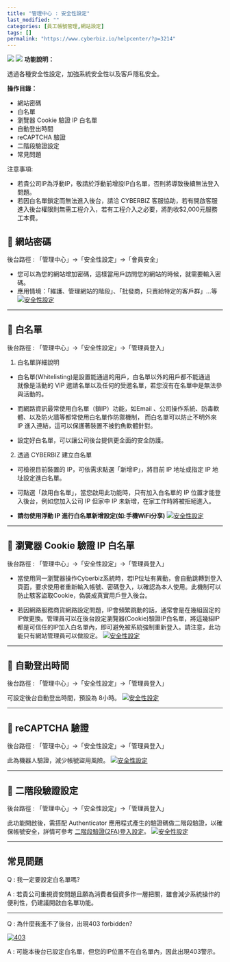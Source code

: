 ```yaml
---
title: "管理中心 : 安全性設定"
last_modified: ""
categories: [員工帳號管理,網站設定]
tags: []
permalink: "https://www.cyberbiz.io/helpcenter/?p=3214"
---
```


![](https://www.cyberbiz.io/helpcenter/wp-content/uploads/一般版3.png)
![](https://www.cyberbiz.io/helpcenter/wp-content/uploads/PLUS版3.png)
**功能說明：**  

透過各種安全性設定，加強系統安全性以及客戶隱私安全。

**操作目錄：**

* 網站密碼 
* 白名單 
* 瀏覽器 Cookie 驗證 IP 白名單
* 自動登出時間
* reCAPTCHA 驗證
* 二階段驗證設定
* 常見問題

注意事項:  

* 若貴公司IP為浮動IP，敬請於浮動前增設IP白名單，否則將導致後續無法登入問題。
* 若因白名單鎖定而無法進入後台，請洽 CYBERBIZ 客服協助，若有開啟客服進入後台權限則無需工程介入，若有工程介入之必要，將酌收$2,000元服務工本費。



## 📌 網站密碼


後台路徑 :  「管理中心」→「安全性設定」→「會員安全」  


* 您可以為您的網站增加密碼，這樣當用戶訪問您的網站的時候，就需要輸入密碼。
* 應用情境：「維護、管理網站的階段」、「批發商，只賣給特定的客戶群」…等
[![安全性設定](https://www.cyberbiz.io/support/wp-content/uploads/安全性設定02.png)](https://www.cyberbiz.io/support/wp-content/uploads/安全性設定02.png)  

* * *

## 📌 白名單


後台路徑 :  「管理中心」→「安全性設定」→「管理員登入」  


1. 白名單詳細說明  

* 白名單(Whitelisting)是設置能通過的用戶，白名單以外的用戶都不能通過  
就像是活動的 VIP 邀請名單以及任何的受邀名單，若您沒有在名單中是無法參與活動的。



* 而網路資訊最常使用白名單（鎖IP）功能，如Email 、公司操作系統、防毒軟體、以及防火牆等都常使用白名單作防禦機制， 而白名單可以防止不明外來 IP 進入連結，這可以保護著裝置不被釣魚軟體針對。


* 設定好白名單，可以讓公司後台提供更全面的安全防護。




2. 透過 CYBERBIZ 建立白名單  

* 可檢視目前裝置的 IP，可依需求點選「新增IP」，將目前 IP 地址或指定 IP 地址設定進白名單。


* 可點選「啟用白名單」，當您啟用此功能時，只有加入白名單的 IP 位置才能登入後台，例如您加入公司 IP 但家中 IP 未新增，在家工作時將被拒絕進入。


* **請勿使用浮動 IP 進行白名單新增設定(如:手機WiFi分享)**
[![安全性設定](https://www.cyberbiz.io/support/wp-content/uploads/安全性設定04.png)](https://www.cyberbiz.io/support/wp-content/uploads/安全性設定04.png)

* * *

## 📌 瀏覽器 Cookie 驗證 IP 白名單


後台路徑 :  「管理中心」→「安全性設定」→「管理員登入」  


* 當使用同一瀏覽器操作Cyberbiz系統時，若IP位址有異動，會自動跳轉到登入頁面，要求使用者重新輸入帳號、密碼登入，以確認為本人使用。此機制可以防止駭客盜取Cookie，偽裝成真實用戶登入後台。


* 若因網路服務商貨網路設定問題，IP會頻繁跳動的話，通常會是在幾組固定的IP做更換。管理員可以在後台設定瀏覽器(Cookie)驗證IP白名單，將這幾組IP都是可信任的IP加入白名單內，即可避免被系統強制重新登入。請注意，此功能只有網站管理員可以做設定。
[![安全性設定](https://www.cyberbiz.io/support/wp-content/uploads/安全性設定05.png)](https://www.cyberbiz.io/support/wp-content/uploads/安全性設定05.png)



* * *

## 📌 自動登出時間


後台路徑 :  「管理中心」→「安全性設定」→「管理員登入」  

可設定後台自動登出時間，預設為 8小時。 [![安全性設定](https://www.cyberbiz.io/support/wp-content/uploads/安全性設定06.png)](https://www.cyberbiz.io/support/wp-content/uploads/安全性設定06.png)



* * *

## 📌 reCAPTCHA 驗證


後台路徑 :  「管理中心」→「安全性設定」→「管理員登入」  

此為機器人驗證，減少帳號盜用風險。 [![安全性設定](https://www.cyberbiz.io/support/wp-content/uploads/安全性設定07.png)](https://www.cyberbiz.io/support/wp-content/uploads/安全性設定07.png)



* * *

## 📌 二階段驗證設定


後台路徑 :  「管理中心」→「安全性設定」→「管理員登入」  

此功能開啟後，需搭配 Authenticator 應用程式產生的驗證碼做二階段驗證，以確保帳號安全，詳情可參考
[二階段驗證(2FA)登入設定](https://www.cyberbiz.io/support/?p=12650)。
[![安全性設定](https://www.cyberbiz.io/support/wp-content/uploads/安全性設定08.png)](https://www.cyberbiz.io/support/wp-content/uploads/安全性設定08.png)



* * *



## 常見問題



Q : 我一定要設定白名單嗎?

A : 若貴公司重視資安問題且願為消費者個資多作一層把關，雖會減少系統操作的便利性，仍建議開啟白名單功能。

* * *

Q : 為什麼我進不了後台，出現403 forbidden?

[![403](https://www.cyberbiz.io/support/wp-content/uploads/403.png)](https://www.cyberbiz.io/support/wp-content/uploads/403.png)

A : 可能本後台已設定白名單，但您的IP位置不在白名單內，因此出現403警示。

